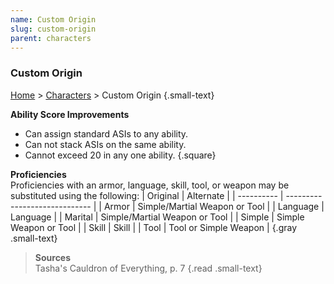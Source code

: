 ```yaml
---
name: Custom Origin
slug: custom-origin
parent: characters
---
```

### Custom Origin
[Home](dm-operations-center) > [Characters](characters) > Custom Origin {.small-text}

**Ability Score Improvements**
- Can assign standard ASIs to any ability.
- Can not stack ASIs on the same ability.
- Cannot exceed 20 in any one ability.
{.square}

**Proficiencies**<br/>
Proficiencies with an armor, language, skill, tool, or weapon may be substituted using the following:
| Original | Alternate                   |
| ---------- | ----------------------------- |
| Armor      | Simple/Martial Weapon or Tool |
| Language   | Language                      |
| Marital    | Simple/Martial Weapon or Tool |
| Simple     | Simple Weapon or Tool         |
| Skill      | Skill                         |
| Tool       | Tool or Simple Weapon         |
{.gray .small-text}

> **Sources** <br/>
> Tasha's Cauldron of Everything, p. 7
{.read .small-text}

